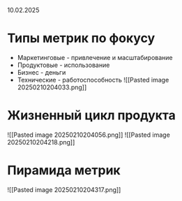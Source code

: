 10.02.2025

# Типы метрик по фокусу
- Маркетинговые - привлечение и масштабирование
- Продуктовые - использование
- Бизнес - деньги
- Технические - работоспособность
![[Pasted image 20250210204033.png]]
# Жизненный цикл продукта
![[Pasted image 20250210204056.png]]
![[Pasted image 20250210204218.png]]
# Пирамида метрик
![[Pasted image 20250210204317.png]]

